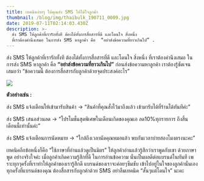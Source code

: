 ```yaml
---
title: เทคนิคง่ายๆ ให้คุณส่ง SMS ให้ได้ใจลูกค้า
thumbnail: /blog/img/thaibulk_190711_0009.jpg
date: 2019-07-11T02:14:03.430Z
description: >-
  ส่ง SMS ให้ลูกค้าที่เรารักทั้งที ต้องได้ทั้งการสื่อสารที่ดี และโดนใจ สิ่งหนึ่ง
  ที่เราต้องคำนึงเสมอ ในการส่ง SMS หาลูกค้า คือ  “อย่าส่งข้อความที่ยาวเกินไป” .
---
```

ส่ง SMS ให้ลูกค้าที่เรารักทั้งที ต้องได้ทั้งการสื่อสารที่ดี และโดนใจ สิ่งหนึ่ง ที่เราต้องคำนึงเสมอ ในการส่ง SMS หาลูกค้า คือ 
**“อย่าส่งข้อความที่ยาวเกินไป”**
 ก่อนส่งข้อความหาลูกค้า เราต้องรู้ชัดเจนเสมอว่า “ข้อความนี้ ต้องการสื่อสารกับลูกค้าด้วยจุดประสงค์อะไร” 

![](/blog/img/3026201.jpg)

**ตัวอย่างเช่น :**

ส่ง SMS แจ้งเตือนให้เข้ามารับสินค้า → “สินค้าที่คุณสั่งไว้มาถึงแล้ว เข้ามารับได้ที่ร้านได้ทันทีค่ะ”

ส่ง SMS เสนอส่วนลด → “โปรโมชั่นสุดพิเศษในเดือนเกิดของคุณเอ ลด10%ทุกรายการ ถึงสิ้นเดือนนี้เท่านั้นค่ะ”

ส่ง SMS แจ้งเตือนการนัดหมาย → “ใกล้ถึงเวลานัดคุณหมอแล้ว พบกันเวลาบ่ายสองโมงตรงนะคะ”

เทคนิคอีกข้อหนึ่งก็คือ “ใช้ภาษาที่อ่านแล้วดูเป็นมิตร” ให้ลูกค้าอ่านแล้วรู้สึกว่าเราพูดกับเขา ด้วยภาษาพูด อย่างจริงใจค่ะ เมื่อลูกค้าเกิดความรู้สึกที่ดี ในการอ่านข้อความ นั่นเป็นผลดีต่อแบรนด์ในทันที เพราะทุกๆครั้งที่เราทำให้ลูกค้าของเรารู้สึกดี แบรนด์ของเราจะค่อยๆซึมซับ เข้าไปอยู่ในใจของลูกค้านั่นเอง ทุกครั้งที่แบรนด์ของคุณ ต้องสื่อสารกับลูกค้าด้วย SMS อย่าลืมเทคนิค “สั้นๆแต่โดนใจ” นะคะ
